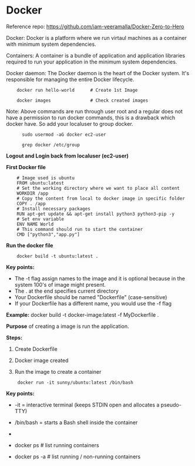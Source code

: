 # Docker

Reference repo: https://github.com/iam-veeramalla/Docker-Zero-to-Hero

Docker: Docker is a platform where we run virtaul machines as a container with minimum system dependencies.

Containers: A container is a bundle of application and application libraries required to run your application in the minimum system dependencies.

Docker daemon: The Docker daemon is the heart of the Docker system. It's responsible for managing the entire Docker lifecycle. 

        docker run hello-world      # Create 1st Image

        docker images               # Check created images

Note: Above commands are run through user root and a regular does not have a permission to run docker commands, this is a drawback which docker have. So add your localuser to group docker.

          sudo usermod -aG docker ec2-user

          grep docker /etc/group

**Logout and Login back from localuser (ec2-user)**

**First Docker file**

        # Image used is ubuntu
        FROM ubuntu:latest
        # Set the working directory where we want to place all content
        WORKDIR /app
        # Copy the content from local to docker image in specific folder
        COPY . /app
        # Install necessary packages
        RUN apt-get update && apt-get install python3 python3-pip -y
        # Set env variable
        ENV NAME World
        # This command should run to start the container
        CMD ["python3","app.py"]

**Run the docker file**

        docker build -t ubuntu:latest .

**Key points:**

* The -t flag assign names to the image and it is optional because in the system 100's of image might present.
* The . at the end specifies current directory
* Your Dockerfile should be named "Dockerfile" (case-sensitive)
* If your Dockerfile has a different name, you would use the -f flag

**Example:** docker build -t docker-image:latest -f MyDockerfile .

**Purpose** of creating a image is run the application.

**Steps:**

1. Create Dockerfile
2. Docker image created
3. Run the image to create a container

        docker run -it sunny/ubuntu:latest /bin/bash

**Key points:**

* -it = interactive terminal (keeps STDIN open and allocates a pseudo-TTY)
* /bin/bash = starts a Bash shell inside the container
* 

* docker ps                # list running containers
* docker ps -a             # list running / non-running containers

